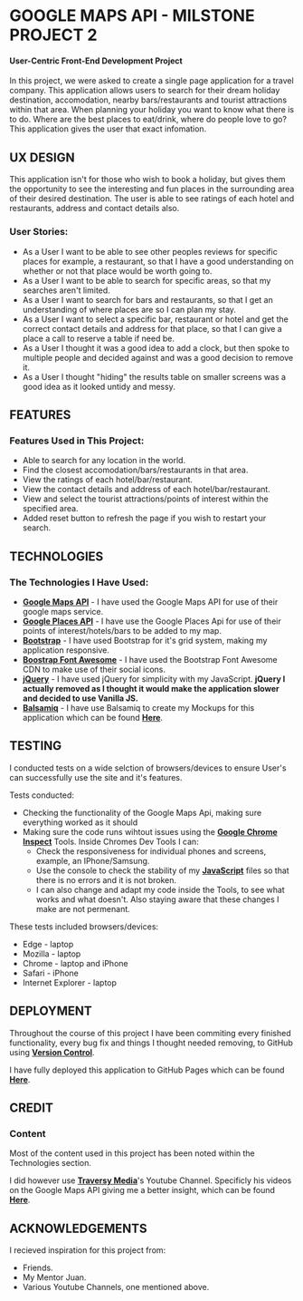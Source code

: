 # GOOGLE MAPS API - MILSTONE PROJECT 2
 
#### User-Centric Front-End Development Project

In this project, we were asked to create a single page application for a travel company. This application allows users to search for their
dream holiday destination, accomodation, nearby bars/restaurants and tourist attractions within that area. When planning your holiday you want to
know what there is to do. Where are the best places to eat/drink, where do people love to go? This application gives the user that exact 
infomation.

## UX DESIGN

This application isn't for those who wish to book a holiday, but gives them the opportunity to see the interesting and fun
places in the surrounding area of their desired destination. The user is able to see ratings of each hotel and restaurants, 
address and contact details also. 

### User Stories:

- As a User I want to be able to see other peoples reviews for specific places for example, a restaurant, so that I have a good understanding on whether or not that place would be worth going to.
- As a User I want to be able to search for specific areas, so that my searches aren't limited.
- As a User I want to search for bars and restaurants, so that I get an understanding of where places are so I can plan my stay.
- As a User I want to select a specific bar, restaurant or hotel and get the correct contact details and address for that place, so that I can give a place a call to reserve a table if need be.
- As a User I thought it was a good idea to add a clock, but then spoke to multiple people and decided against and was a good decision to remove it.
- As a User I thought "hiding" the results table on smaller screens was a good idea as it looked untidy and messy.

## FEATURES

### Features Used in This Project:

- Able to search for any location in the world.
- Find the closest accomodation/bars/restaurants in that area.
- View the ratings of each hotel/bar/restaurant.
- View the contact details and address of each hotel/bar/restaurant.
- View and select the tourist attractions/points of interest within the specified area.
- Added reset button to refresh the page if you wish to restart your search.

## TECHNOLOGIES

### The Technologies I Have Used:

- **[Google Maps API](https://developers.google.com/maps/)** - I have used the Google Maps API for use of their google maps service.
- **[Google Places API](https://developers.google.com/places/web-service/intro)** - I have use the Google Places Api for use of their points of interest/hotels/bars to be added to my map.
- **[Bootstrap](https://getbootstrap.com/docs/3.3/getting-started/)** - I have used Bootstrap for it's grid system, making my application responsive.
- **[Boostrap Font Awesome](https://www.bootstrapcdn.com/fontawesome/)** - I have used the Bootstrap Font Awesome CDN to make use of their social icons.
- **[jQuery](https://jquery.com/download/)** - I have used jQuery for simplicity with my JavaScript. **jQuery I actually removed as I thought it would make the application slower and decided to use Vanilla JS.**
- **[Balsamiq](https://balsamiq.com/)** - I have use Balsamiq to create my Mockups for this application which can be found **[Here](https://github.com/CapitainHolmes/milestone-project-googleMaps/tree/master/mockups)**.


## TESTING

I conducted tests on a wide selction of browsers/devices to ensure User's can successfully use the site and it's features.

Tests conducted:

- Checking the functionality of the Google Maps Api, making sure everything worked as it should
- Making sure the code runs wihtout issues using the **[Google Chrome Inspect](https://developers.google.com/web/tools/chrome-devtools/shortcuts)** Tools.
Inside Chromes Dev Tools I can:
    - Check the responsiveness for individual phones and screens, example, an IPhone/Samsung.
    - Use the console to check the stability of my **[JavaScript](https://en.wikipedia.org/wiki/JavaScript)** files so that there is no errors and it is not broken.
    - I can also change and adapt my code inside the Tools, to see what works and what doesn't. Also staying aware that these changes I make are not permenant.

These tests included browsers/devices:

- Edge - laptop
- Mozilla - laptop
- Chrome - laptop and iPhone
- Safari - iPhone
- Internet Explorer - laptop

## DEPLOYMENT

Throughout the course of this project I have been commiting every finished functionality, every bug fix and things I thought needed removing, to GitHub
using **[Version Control](https://ourcodingclub.github.io/2017/02/27/git.html)**.

I have fully deployed this application to GitHub Pages which can be found **[Here](https://capitainholmes.github.io/milestone-project-googleMaps/)**.


## CREDIT

### Content

Most of the content used in this project has been noted within the Technologies section.

I did however use **[Traversy Media](https://www.youtube.com/channel/UC29ju8bIPH5as8OGnQzwJyA)**'s Youtube Channel. 
Specificly his videos on the Google Maps API giving me a better insight, which can be found **[Here](https://www.youtube.com/watch?v=Zxf1mnP5zcw&t=1355s)**.


## ACKNOWLEDGEMENTS

I recieved inspiration for this project from:

- Friends.
- My Mentor Juan.
- Various Youtube Channels, one mentioned above.